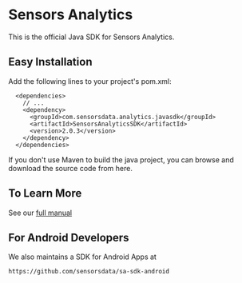 # Sensors Analytics

This is the official Java SDK for Sensors Analytics.

## Easy Installation

Add the following lines to your project's pom.xml:

```
  <dependencies>
    // ...
    <dependency>
      <groupId>com.sensorsdata.analytics.javasdk</groupId>
      <artifactId>SensorsAnalyticsSDK</artifactId>
      <version>2.0.3</version>
    </dependency>
  </dependencies>
```

If you don't use Maven to build the java project, you can browse and download the source code from here. 

## To Learn More

See our [full manual](http://www.sensorsdata.cn/manual/java_sdk.html)

## For Android Developers

We also maintains a SDK for Android Apps at 

    https://github.com/sensorsdata/sa-sdk-android
